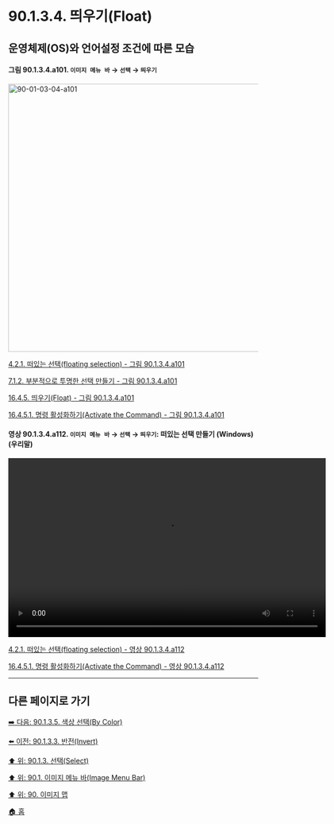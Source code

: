 # 90.1.3.4. 띄우기(Float)
## 운영체제(OS)와 언어설정 조건에 따른 모습

<a id="90-01-03-04-a101"></a>

#### 그림 90.1.3.4.a101. `이미지 메뉴 바` → `선택` → `띄우기`
<img width="934" height="539" alt="90-01-03-04-a101" src="https://github.com/user-attachments/assets/bbb34a06-a748-4c2c-a12c-56fdd458b3c1" />

[4.2.1. 떠있는 선택(floating selection) - 그림 90.1.3.4.a101](./04-02-01-there-is-a-floating-selection.md#90-01-03-04-a101)

[7.1.2. 부분적으로 투명한 선택 만들기 - 그림 90.1.3.4.a101](./07-01-02-making_a_selection_partially_transparent.md#90-01-03-04-a101)

[16.4.5. 띄우기(Float) - 그림 90.1.3.4.a101](./16-04-05-00-float.md#90-01-03-04-a101)

[16.4.5.1. 명령 활성화하기(Activate the Command) - 그림 90.1.3.4.a101](./16-04-05-01-activate_the_command.md#90-01-03-04-a101)

<a id="90-01-03-04-a112"></a>

#### 영상 90.1.3.4.a112. `이미지 메뉴 바` → `선택` → `띄우기`: 떠있는 선택 만들기 (Windows) (우리말)
<video controls="controls" width="640" height="360" environment="MacOS:Sonoma 14.2.1 GIMP 2.10.36" src="https://github.com/wonder13662/gimp/assets/15767104/cb5074b1-9e67-40bd-8c8f-03cafe24aeea"></video>

[4.2.1. 떠있는 선택(floating selection) - 영상 90.1.3.4.a112](./04-02-01-there-is-a-floating-selection.md#90-01-03-04-a112)

[16.4.5.1. 명령 활성화하기(Activate the Command) - 영상 90.1.3.4.a112](./16-04-05-01-activate_the_command.md#90-01-03-04-a112)

***

## 다른 페이지로 가기

[➡️ 다음: 90.1.3.5. 색상 선택(By Color)](./90-01-03-05-by_color.md)

[⬅️ 이전: 90.1.3.3. 반전(Invert)](./90-01-03-03-invert.md)

[⬆️ 위: 90.1.3. 선택(Select)](./90-01-03-00-select.md)

[⬆️ 위: 90.1. 이미지 메뉴 바(Image Menu Bar)](./90-01-00-image-menu-bar.md)

[⬆️ 위: 90. 이미지 맵](./90-00-image-map.md)

[🏠 홈](./00-home.md)